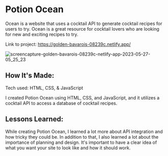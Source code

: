 <h1>Potion Ocean</h1>
<p>Ocean is a website that uses a cocktail API to generate cocktail recipes for users to try. Ocean is a great resource for cocktail lovers who are looking for new and exciting recipes to try.</p>

Link to project: https://golden-bavarois-08239c.netlify.app/

![screencapture-golden-bavarois-08239c-netlify-app-2023-05-27-05_25_23](https://github.com/wewjr82/cocktail-API/assets/68568420/cff86334-de53-4093-8233-5d3b7a3c97df)


<h2>How It's Made:</h2>
<p>Tech used: HTML, CSS, & JavaScript</p>

<p>I created Potion Ocean using HTML, CSS, and JavaScript, and it utilizes a cocktail API to access a database of cocktail recipes. </p>

<h2>Lessons Learned:</h2>
<p>While creating Potion Ocean, I learned a lot more about API integration and how tricky they could be. In addition to that, I also learned a lot about the importance of planning and design. It's important to have a clear idea of what you want your site to look like and how it should work.</p>
